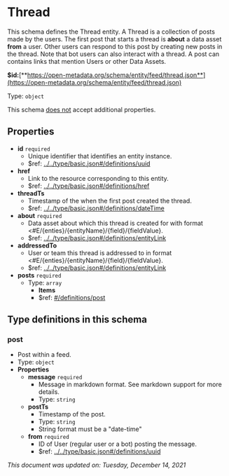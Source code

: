 # Thread

This schema defines the Thread entity. A Thread is a collection of posts made by the users. The first post that starts a thread is **about** a data asset **from** a user. Other users can respond to this post by creating new posts in the thread. Note that bot users can also interact with a thread. A post can contains links that mention Users or other Data Assets.

**$id:**[**https://open-metadata.org/schema/entity/feed/thread.json**](https://open-metadata.org/schema/entity/feed/thread.json)

Type: `object`

This schema <u>does not</u> accept additional properties.

## Properties
- **id** `required`
  - Unique identifier that identifies an entity instance.
  - $ref: [../../type/basic.json#/definitions/uuid](../types/basic.md#uuid)
- **href**
  - Link to the resource corresponding to this entity.
  - $ref: [../../type/basic.json#/definitions/href](../types/basic.md#href)
- **threadTs**
  - Timestamp of the when the first post created the thread.
  - $ref: [../../type/basic.json#/definitions/dateTime](../types/basic.md#datetime)
- **about** `required`
  - Data asset about which this thread is created for with format <#E/{enties}/{entityName}/{field}/{fieldValue}.
  - $ref: [../../type/basic.json#/definitions/entityLink](../types/basic.md#entitylink)
- **addressedTo**
  - User or team this thread is addressed to in format <#E/{enties}/{entityName}/{field}/{fieldValue}.
  - $ref: [../../type/basic.json#/definitions/entityLink](../types/basic.md#entitylink)
- **posts** `required`
  - Type: `array`
    - **Items**
    - $ref: [#/definitions/post](#post)

## Type definitions in this schema

### post

- Post within a feed.
- Type: `object`
- **Properties**
  - **message** `required`
    - Message in markdown format. See markdown support for more details.
    - Type: `string`
  - **postTs**
    - Timestamp of the post.
    - Type: `string`
    - String format must be a "date-time"
  - **from** `required`
    - ID of User (regular user or a bot) posting the message.
    - $ref: [../../type/basic.json#/definitions/uuid](../types/basic.md#uuid)

_This document was updated on: Tuesday, December 14, 2021_